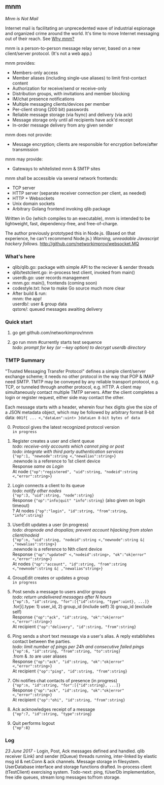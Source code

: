 ## mnm

_Mnm is Not Mail_

Internet mail is facilitating an unprecedented wave of industrial espionage and organized crime around the world. 
It's time to move Internet messaging out of their reach. See [Why mnm?](Rationale.md)

mnm is a person-to-person message relay server, based on a new client/server protocol. (It's not a web app.) 

mnm provides:
- Members-only access
- Member aliases (including single-use aliases) to limit first-contact content
- Authorization for receive/send or receive-only
- Distribution groups, with invitations and member blocking
- IM/chat presence notifications
- Multiple messaging clients/devices per member
- Per-client strong (200 bit) passwords
- Reliable message storage (via fsync) and delivery (via ack)
- Message storage only until all recipients have ack'd receipt
- In-order message delivery from any given sender

mnm does not provide:
- Message encryption; clients are responsible for encryption before/after transmission

mnm may provide:
- Gateways to whitelisted mnm & SMTP sites

mnm shall be accessible via several network frontends:
- TCP server
- HTTP server (separate receiver connection per client, as needed)
- HTTP + Websockets
- Unix domain sockets
- Arbitrary Golang frontend invoking qlib package

Written in Go (which compiles to an executable), mnm is intended to be
lightweight, fast, dependency-free, and free-of-charge.

The author previously prototyped this in Node.js.
(Based on that experience, he can't recommend Node.js.)
_Warning, unreadable Javascript hackery follows._
http://github.com/networkimprov/websocket.MQ

### What's here

- qlib/qlib.go: package with simple API to the reciever & sender threads
- qlib/testclient.go: in-process test client, invoked from main()
- userdb.go: user records management
- mnm.go: main(), frontends (coming soon)
- codestyle.txt: how to make Go source much more clear
- After build & run:  
mnm: the app!  
userdb/: user & group data  
qstore/: queued messages awaiting delivery

### Quick start

1. go get github.com/networkimprov/mnm

2. go run mnm #currently starts test sequence  
_todo: prompt for key (or --key option) to decrypt userdb directory_

### TMTP Summary

"Trusted Messaging Transfer Protocol" defines a simple client/server exchange scheme; 
it needs no other protocol in the way that POP & IMAP need SMTP. 
TMTP may be conveyed by any reliable transport protocol, e.g. TCP, 
or tunneled through another protocol, e.g. HTTP. 
A client may simultaneously contact multiple TMTP servers. 
After the client completes a login or register request, either side may contact the other.

Each message starts with a header, wherein four hex digits give the size of a JSON metadata object, 
which may be followed by arbitrary format 8-bit data: 
`001f{ ... <,"dataLen":uint> }dataLen 8-bit bytes of data`

0. Protocol gives the latest recognized protocol version  
`in progress`

1. Register creates a user and client queue  
_todo: receive-only accounts which cannot ping or post_  
_todo: integrate with third party authentication services_  
`{"op":1, "newnode":string <,"newalias":string>}`  
.newnode is a reference to 1st client device  
Response _same as Login_  
At node `{"op":"registered", "uid":string, "nodeid":string <,"error":string>}`

2. Login connects a client to its queue  
_todo: notify other nodes_  
`{"op":3, "uid":string, "node":string}`  
Response `{"op":"info|quit" "info":string}` (also given on login timeout)  
? At nodes `{"op":"login", "id":string, "from":string, "info":string}`

3. UserEdit updates a user (in progress)  
_todo: dropnode and dropalias; prevent account hijacking from stolen client/nodeid_  
`{"op":n, "uid":string, "nodeid":string <,"newnode":string &| ,"newalias":string>}`  
.newnode is a reference to Nth client device  
Response `{"op":"updated" <,"nodeid":string>, "ok":"ok|error" <,"error":string>}`  
At nodes `{"op":"account", "id":string, "from":string <,"newnode":string &| ,"newalias"string>}`

4. GroupEdit creates or updates a group  
`in progress`

5. Post sends a message to users and/or groups  
_todo: return undelivered messages after N hours_  
`{"op":5, "id":string, "for":[{"id":string, "type":uint}, ...]}`  
.for[i].type: 1) user_id, 2) group_id (include self) 3) group_id (exclude self)  
Response `{"op":"ack", "id":string, "ok":"ok|error" <,"error":string>}`  
At recipient `{"op":"delivery", "id":string, "from":string}`

6. Ping sends a short text message via a user's alias.
A reply establishes contact between the parties.  
_todo: limit number of pings per 24h and consecutive failed pings_  
`{"op":6, "id":string, "from":string, "to":string}`  
.from & .to are user aliases  
Response `{"op":"ack", "id":string, "ok":"ok|error" <,"error":string>}`  
At recipient `{"op":"ping", "id":string, "from":string}`

7. Ohi notifies chat contacts of presence (in progress)  
`{"op":n, "id":string, "for":[{"id":string}, ...]}`  
Response `{"op":"ack", "id":string, "ok":"ok|error" <,"error":string>}`  
At recipient `{"op":"ohi", "id":string, "from":string}`

7. Ack acknowledges receipt of a message  
`{"op":7, "id":string, "type":string}`

8. Quit performs logout  
`{"op":8}`

### Log

_23 June 2017_ -
Login, Post, Ack messages defined and handled.
qlib receiver (Link) and sender (tQueue) threads running,
 inter-linked by elastic msg id & net.Conn & ack channels.
Message storage in filesystem.
UserDatabase interface and storage functions drafted.
In-process client (tTestClient) exercising system.
Todo-next: ping, tUserDb implementation, free idle queues, stream long messages to/from storage.
